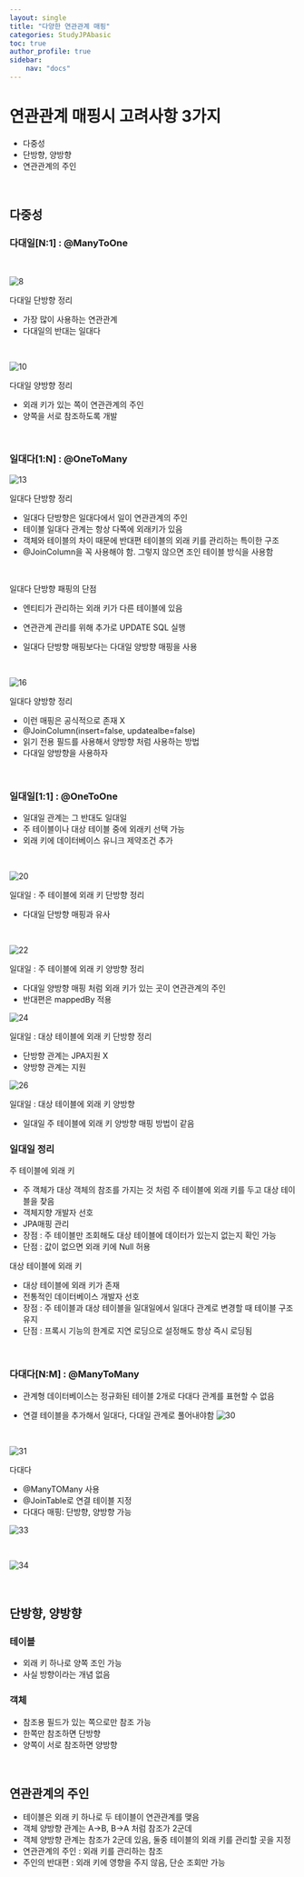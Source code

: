 ```yaml
---
layout: single
title: "다양한 연관관계 매핑"
categories: StudyJPAbasic
toc: true
author_profile: true
sidebar:
    nav: "docs"
---
```


# 연관관계 매핑시 고려사항 3가지
- 다중성
- 단방향, 양방향
- 연관관계의 주인
  
<br>

## 다중성
### 다대일[N:1] : @ManyToOne

<br>

![8](/images/2022-08-28-variousMapping/8.png)



다대일 단방향 정리
- 가장 많이 사용하는 연관관계
- 다대일의 반대는 일대다

<br>


![10](/images/2022-08-28-variousMapping/10.png)

다대일 양방향 정리
- 외래 키가 있는 쪽이 연관관계의 주인
- 양쪽을 서로 참조하도록 개발

<br>

### 일대다[1:N] : @OneToMany

![13](/images/2022-08-28-variousMapping/13.png)


일대다 단방향 정리
- 일대다 단방향은 일대다에서 일이 연관관계의 주인
- 테이블 일대다 관계는 항상 다쪽에 외래키가 있음
- 객체와 테이블의 차이 때문에 반대편 테이블의 외래 키를 관리하는 특이한 구조
- @JoinColumn을 꼭 사용해야 함. 그렇지 않으면 조인 테이블 방식을 사용함

<br>

일대다 단방향 패핑의 단점
- 엔티티가 관리하는 외래 키가 다른 테이블에 있음
- 연관관계 관리를 위해 추가로 UPDATE SQL 실행
- 일대다 단방향 매핑보다는 다대일 양방향 매핑을 사용

  <br>

![16](/images/2022-08-28-variousMapping/16.png)


일대다 양방향 정리
- 이런 매핑은 공식적으로 존재 X
- @JoinColumn(insert=false, updatealbe=false)
- 읽기 전용 필드를 사용해서 양방향 처럼 사용하는 방법
- 다대일 양방향을 사용하자

<br>

### 일대일[1:1] : @OneToOne
- 일대일 관계는 그 반대도 일대일
- 주 테이블이나 대상 테이블 중에 외래키 선택 가능
- 외래 키에 데이터베이스 유니크 제약조건 추가

<br>

![20](/images/2022-08-28-variousMapping/20.png)


일대일 : 주 테이블에 외래 키 단방향 정리
- 다대일 단방향 매핑과 유사

<br>



![22](/images/2022-08-28-variousMapping/22.png)


일대일 : 주 테이블에 외래 키 양방향 정리
- 다대일 양방향 매핑 처럼 외래 키가 있는 곳이 연관관계의 주인
- 반대편은 mappedBy 적용

![24](/images/2022-08-28-variousMapping/24.png)

일대일 : 대상 테이블에 외래 키 단방향 정리
- 단방향 관계는 JPA지원 X
- 양방향 관계는 지원

![26](/images/2022-08-28-variousMapping/26.png)

일대일 : 대상 테이블에 외래 키 양방향
- 일대일 주 테이블에 외래 키 양방향 매핑 방법이 같음

### 일대일 정리
주 테이블에 외래 키
- 주 객체가 대상 객체의 참조를 가지는 것 처럼 주 테이블에 외래 키를 두고 대상 테이블을 찾음
- 객체지향 개발자 선호
- JPA매핑 관리
- 장점 : 주 테이블만 조회해도 대상 테이블에 데이터가 있는지 없는지 확인 가능
- 단점 : 값이 없으면 외래 키에 Null 허용

대상 테이블에 외래 키
- 대상 테이블에 외래 키가 존재
- 전통적인 데이터베이스 개발자 선호
- 장점 : 주 테이블과 대상 테이블을 일대일에서 일대다 관계로 변경할 때 테이블 구조 유지
- 단점 : 프록시 기능의 한계로 지연 로딩으로 설정해도 항상 즉시 로딩됨

<br>

### 다대다[N:M] : @ManyToMany
- 관계형 데이터베이스는 정규화된 테이블 2개로 다대다 관계를 표현할 수 없음

- 연결 테이블을 추가해서 일대다, 다대일 관계로 풀어내야함
![30](/images/2022-08-28-variousMapping/30.png)

<br>



![31](/images/2022-08-28-variousMapping/31.png)


다대다
- @ManyTOMany 사용
- @JoinTable로 연결 테이블 지정
- 다대다 매핑: 단방향, 양방향 가능
  

![33](/images/2022-08-28-variousMapping/33.png)



<br>


![34](/images/2022-08-28-variousMapping/34.png)

<br>

## 단방향, 양방향
### 테이블
- 외래 키 하나로 양쪽 조인 가능
- 사실 방향이라는 개념 없음

### 객체
- 참조용 필드가 있는 쪽으로만 참조 가능
- 한쪽만 참조하면 단방향
- 양쪽이 서로 참조하면 양방향

<br>

## 연관관계의 주인
- 테이블은 외래 키 하나로 두 테이블이 연관관계를 맺음
- 객체 양방향 관계는 A->B, B->A 처럼 참조가 2군데
- 객체 양방향 관계는 참조가 2군데 있음, 둘중 테이블의 외래 키를 관리할 곳을 지정
- 연관관계의 주인 : 외래 키를 관리하는 참조
- 주인의 반대편 : 외래 키에 영향을 주지 않음, 단순 조회만 가능


